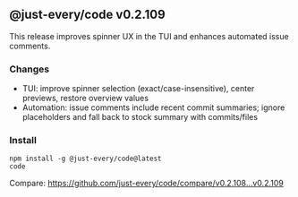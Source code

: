 ## @just-every/code v0.2.109

This release improves spinner UX in the TUI and enhances automated issue comments.

### Changes
- TUI: improve spinner selection (exact/case-insensitive), center previews, restore overview values
- Automation: issue comments include recent commit summaries; ignore placeholders and fall back to stock summary with commits/files

### Install
```
npm install -g @just-every/code@latest
code
```

Compare: https://github.com/just-every/code/compare/v0.2.108...v0.2.109
